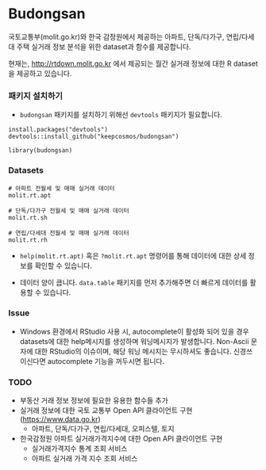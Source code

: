 # Budongsan
국토교통부(molit.go.kr)와 한국 감정원에서 제공하는 아파트, 단독/다가구, 연립/다세대 주택 실거래 정보 분석을 위한 dataset과 함수를 제공합니다.

현재는, http://rtdown.molit.go.kr 에서 제공되는 월간 실거래 정보에 대한 R dataset을 제공하고 있습니다.

### 패키지 설치하기
* `budongsan` 패키지를 설치하기 위해선 `devtools` 패키지가 필요합니다.

```{R}
install.packages("devtools")
devtools::install_github("keepcosmos/budongsan")

library(budongsan)
```

### Datasets
```{R}
# 아파트 전월세 및 매매 실거래 데이터
molit.rt.apt

# 단독/다가구 전월세 및 매매 실거래 데이터
molit.rt.sh

# 연립/다세대 전월세 및 매매 실거래 데이터
molit.rt.rh
```
* `help(molit.rt.apt)` 혹은 `?molit.rt.apt` 명령어를 통해 데이터에 대한 상세 정보를 확인할 수 있습니다.

* 데이터 양이 큽니다. `data.table` 패키지를 먼저 추가해주면 더 빠르게 데이터를 활용할 수 있습니다.

### Issue
* Windows 환경에서 RStudio 사용 시, autocomplete이 활성화 되어 있을 경우 datasets에 대한 help메시지를 생성하며 워닝메시지가 발생합니다. Non-Ascii 문자에 대한 RStudio의 이슈이며, 해당 워닝 메시지는 무시하셔도 좋습니다. 신경쓰이신다면 autocomplete 기능을 꺼두시면 됩니다.


### TODO
* 부동산 거래 정보 정보에 필요한 유용한 함수들 추가
* 실거래 정보에 대한 국토 교통부 Open API 클라이언트 구현 (https://www.data.go.kr)
  * 아파트, 단독/다가구, 연립/다세대, 오피스텔, 토지
* 한국감정원 아파트 실거래가격지수에 대한 Open API 클라이언트 구현
  * 실거래가격지수 통계 조회 서비스
  * 아파트 실거래 가격 지수 조회 서비스
